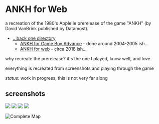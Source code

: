 # ANKH for Web

a recreation of the 1980's AppleIIe prerelease of the game "ANKH" (by David VanBrink published by Datamost).  

 * [.. back one directory](../../..) 
   * [ANKH for Game Boy Advance](../GameBoyAdvance) - done around 2004-2005 ish...
   * [ANKH for web](../Web) - circa 2018 ish...

why recreate the prerelease?  it's the one I played, know well, and love.

everything is recreated from screenshots and playing through the game

*status:* work in progress, this is not very far along

## screenshots

![](../reference/screenshots/64rooms.an.adventure.in.the.metareal.world.png)
![](../reference/screenshots/room1x1.png)
![](../reference/screenshots/this.is.a.preliminary.version.png)
![](../reference/art/2767440-ankh_apple_ii_1_1.jpg)

![ [Complete Map](../reference/map/ankhmap.jpg) ](../reference/map/ankhmap-placement.gif)



